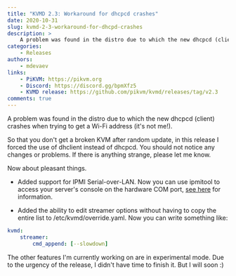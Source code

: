 ```yaml
---
title: "KVMD 2.3: Workaround for dhcpcd crashes"
date: 2020-10-31
slug: kvmd-2-3-workaround-for-dhcpd-crashes
description: >
    A problem was found in the distro due to which the new dhcpcd (client) crashes when trying to get a Wi-Fi address
categories:
    - Releases
authors:
    - mdevaev
links:
    - PiKVM: https://pikvm.org
    - Discord: https://discord.gg/bpmXfz5
    - KVMD release: https://github.com/pikvm/kvmd/releases/tag/v2.3
comments: true
---
```


A problem was found in the distro due to which the new dhcpcd (client) crashes when trying to get a Wi-Fi address (it's not me!).

<!-- more -->

So that you don't get a broken KVM after random update, in this release I forced the use of dhclient instead of dhcpcd. You should not notice any changes or problems. If there is anything strange, please let me know.

Now about pleasant things.

* Added support for IPMI Serial-over-LAN. Now you can use ipmitool to access your server's console on the hardware COM port, [see here](https://docs.pikvm.org/ipmi/) for information.

* Added the ability to edit streamer options without having to copy the entire list to /etc/kvmd/override.yaml. Now you can write something like:

```yaml
kvmd:
    streamer:
        cmd_append: [--slowdown]
```

The other features I'm currently working on are in experimental mode. Due to the urgency of the release, I didn't have time to finish it. But I will soon :)
